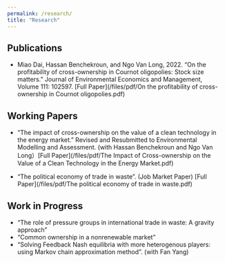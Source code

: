 ```yaml
---
permalink: /research/
title: "Research"
---
```


## Publications

* Miao Dai, Hassan Benchekroun, and Ngo Van Long, 2022. “On the profitability of cross-ownership in Cournot oligopolies: Stock size matters.” Journal of Environmental Economics and Management, Volume 111: 102597. [Full Paper](/files/pdf/On the profitability of cross-ownership in Cournot oligopolies.pdf)


## Working Papers

* “The impact of cross-ownership on the value of a clean technology in the energy market.” Revised and Resubmitted to Environmental Modelling and Assessment. (with Hassan Benchekroun and Ngo Van Long）[Full Paper](/files/pdf/The Impact of Cross-ownership on the Value of a Clean Technology in the Energy Market.pdf)

* “The political economy of trade in waste”. (Job Market Paper) [Full Paper](/files/pdf/The political economy of trade in waste.pdf)

## Work in Progress

* “The role of pressure groups in international trade in waste: A gravity approach” 
* “Common ownership in a nonrenewable market” 
* “Solving Feedback Nash equilibria with more heterogenous players: using Markov chain approximation method”. (with Fan Yang)



